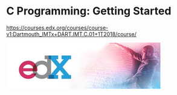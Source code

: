 # C Programming: Getting Started

https://courses.edx.org/courses/course-v1:Dartmouth_IMTx+DART.IMT.C.01+1T2018/course/


![picture](download.jfif)
